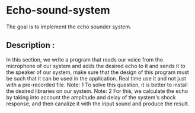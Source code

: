 # Echo-sound-system
The goal is to implement the echo sounder system.

## Description :
In this section, we write a program that reads our voice from the microphone of our system and adds the desired echo to it and sends it to the speaker of our system, make sure that the design of this program must be such that it can be used in the application. Real time use it and not just with a pre-recorded file.
Note: 1 To solve this question, it is better to install the desired libraries on our system.
Note: 2 For this, we calculate the echo by taking into account the amplitude and delay of the system's shock response, and then canalize it with the input sound and produce the result.
